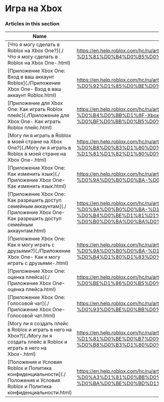 # Игра на Xbox  
### Articles in this section
Name|URL
-|-
[Что я могу сделать в Roblox на Xbox One?](./Что я могу сделать в Roblox на Xbox One-.html) |https://en.help.roblox.com/hc/ru/articles/207850783-%D0%A7%D1%82%D0%BE-%D1%8F-%D0%BC%D0%BE%D0%B3%D1%83-%D1%81%D0%B4%D0%B5%D0%BB%D0%B0%D1%82%D1%8C-%D0%B2-Roblox-%D0%BD%D0%B0-Xbox-One-
[Приложение Xbox One: Вход в ваш аккаунт Roblox](./Приложение Xbox One- Вход в ваш аккаунт Roblox.html) |https://en.help.roblox.com/hc/ru/articles/205662594-%D0%9F%D1%80%D0%B8%D0%BB%D0%BE%D0%B6%D0%B5%D0%BD%D0%B8%D0%B5-Xbox-One-%D0%92%D1%85%D0%BE%D0%B4-%D0%B2-%D0%B2%D0%B0%D1%88-%D0%B0%D0%BA%D0%BA%D0%B0%D1%83%D0%BD%D1%82-Roblox
[Приложение для Xbox One: Как играть Roblox плейс](./Приложение для Xbox One- Как играть Roblox плейс.html) |https://en.help.roblox.com/hc/ru/articles/205091984-%D0%9F%D1%80%D0%B8%D0%BB%D0%BE%D0%B6%D0%B5%D0%BD%D0%B8%D0%B5-%D0%B4%D0%BB%D1%8F-Xbox-One-%D0%9A%D0%B0%D0%BA-%D0%B8%D0%B3%D1%80%D0%B0%D1%82%D1%8C-Roblox-%D0%BF%D0%BB%D0%B5%D0%B9%D1%81
[Могу ли я играть в Roblox в моей стране на Xbox One?](./Могу ли я играть в Roblox в моей стране на Xbox One-.html) |https://en.help.roblox.com/hc/ru/articles/360000334743-%D0%9C%D0%BE%D0%B3%D1%83-%D0%BB%D0%B8-%D1%8F-%D0%B8%D0%B3%D1%80%D0%B0%D1%82%D1%8C-%D0%B2-Roblox-%D0%B2-%D0%BC%D0%BE%D0%B5%D0%B9-%D1%81%D1%82%D1%80%D0%B0%D0%BD%D0%B5-%D0%BD%D0%B0-Xbox-One-
[Приложение Xbox One: Как изменить язык](./Приложение Xbox One- Как изменить язык.html) |https://en.help.roblox.com/hc/ru/articles/360000273466-%D0%9F%D1%80%D0%B8%D0%BB%D0%BE%D0%B6%D0%B5%D0%BD%D0%B8%D0%B5-Xbox-One-%D0%9A%D0%B0%D0%BA-%D0%B8%D0%B7%D0%BC%D0%B5%D0%BD%D0%B8%D1%82%D1%8C-%D1%8F%D0%B7%D1%8B%D0%BA
[Приложение Xbox One: Как разрешить доступ семейным аккаунтам](./Приложение Xbox One- Как разрешить доступ семейным аккаунтам.html) |https://en.help.roblox.com/hc/ru/articles/115001279786-%D0%9F%D1%80%D0%B8%D0%BB%D0%BE%D0%B6%D0%B5%D0%BD%D0%B8%D0%B5-Xbox-One-%D0%9A%D0%B0%D0%BA-%D1%80%D0%B0%D0%B7%D1%80%D0%B5%D1%88%D0%B8%D1%82%D1%8C-%D0%B4%D0%BE%D1%81%D1%82%D1%83%D0%BF-%D1%81%D0%B5%D0%BC%D0%B5%D0%B9%D0%BD%D1%8B%D0%BC-%D0%B0%D0%BA%D0%BA%D0%B0%D1%83%D0%BD%D1%82%D0%B0%D0%BC
[Приложение Xbox One: Как я могу играть с друзьями?](./Приложение Xbox One- Как я могу играть с друзьями-.html) |https://en.help.roblox.com/hc/ru/articles/360000334526-%D0%9F%D1%80%D0%B8%D0%BB%D0%BE%D0%B6%D0%B5%D0%BD%D0%B8%D0%B5-Xbox-One-%D0%9A%D0%B0%D0%BA-%D1%8F-%D0%BC%D0%BE%D0%B3%D1%83-%D0%B8%D0%B3%D1%80%D0%B0%D1%82%D1%8C-%D1%81-%D0%B4%D1%80%D1%83%D0%B7%D1%8C%D1%8F%D0%BC%D0%B8-
[Приложение Xbox One: оценка плейса](./Приложение Xbox One- оценка плейса.html) |https://en.help.roblox.com/hc/ru/articles/205355420-%D0%9F%D1%80%D0%B8%D0%BB%D0%BE%D0%B6%D0%B5%D0%BD%D0%B8%D0%B5-Xbox-One-%D0%BE%D1%86%D0%B5%D0%BD%D0%BA%D0%B0-%D0%BF%D0%BB%D0%B5%D0%B9%D1%81%D0%B0
[Приложение Xbox One: Голосовой чат](./Приложение Xbox One- Голосовой чат.html) |https://en.help.roblox.com/hc/ru/articles/205355430-%D0%9F%D1%80%D0%B8%D0%BB%D0%BE%D0%B6%D0%B5%D0%BD%D0%B8%D0%B5-Xbox-One-%D0%93%D0%BE%D0%BB%D0%BE%D1%81%D0%BE%D0%B2%D0%BE%D0%B9-%D1%87%D0%B0%D1%82
[Могу ли я создать плейс в Roblox и играть в него на Xbox?](./Могу ли я создать плейс в Roblox и играть в него на Xbox-.html) |https://en.help.roblox.com/hc/ru/articles/205091994-%D0%9C%D0%BE%D0%B3%D1%83-%D0%BB%D0%B8-%D1%8F-%D1%81%D0%BE%D0%B7%D0%B4%D0%B0%D1%82%D1%8C-%D0%BF%D0%BB%D0%B5%D0%B9%D1%81-%D0%B2-Roblox-%D0%B8-%D0%B8%D0%B3%D1%80%D0%B0%D1%82%D1%8C-%D0%B2-%D0%BD%D0%B5%D0%B3%D0%BE-%D0%BD%D0%B0-Xbox-
[Положения и Условия Roblox  и Политика конфиденциальности](./Положения и Условия Roblox  и Политика конфиденциальности.html) |https://en.help.roblox.com/hc/ru/articles/205358110-%D0%9F%D0%BE%D0%BB%D0%BE%D0%B6%D0%B5%D0%BD%D0%B8%D1%8F-%D0%B8-%D0%A3%D1%81%D0%BB%D0%BE%D0%B2%D0%B8%D1%8F-Roblox-%D0%B8-%D0%9F%D0%BE%D0%BB%D0%B8%D1%82%D0%B8%D0%BA%D0%B0-%D0%BA%D0%BE%D0%BD%D1%84%D0%B8%D0%B4%D0%B5%D0%BD%D1%86%D0%B8%D0%B0%D0%BB%D1%8C%D0%BD%D0%BE%D1%81%D1%82%D0%B8